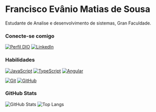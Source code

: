 # Francisco Evânio Matias de Sousa

Estudante de Analise e desenvolvimento de sistemas, Gran Faculdade.

### Conecte-se comigo

[![Perfil DIO](https://img.shields.io/badge/-Meu%20Perfil%20na%20DIO-30A3DC?style=for-the-badge)](https://www.dio.me/users/evanioshark)
[![LinkedIn](https://img.shields.io/badge/-LinkedIn-000?style=for-the-badge&logo=linkedin&logoColor=30A3DC)](https://www.linkedin.com/in/evanio-matias-987ba3249/)

### Habilidades

[![JavaScript](https://img.shields.io/badge/-JavaScript-F7DF1E?logo=javascript&logoColor=black&style=flat-square)](https://developer.mozilla.org/en-US/docs/Web/JavaScript)
[![TypeScript](https://img.shields.io/badge/-TypeScript-007ACC?logo=typescript&logoColor=white&style=flat-square)](https://www.typescriptlang.org/)
[![Angular](https://img.shields.io/badge/-Angular-DD0031?logo=angular&logoColor=white&style=flat-square)](https://angular.io/)


[![Git](https://img.shields.io/badge/-Git-F05032?logo=git&logoColor=white&style=flat-square)](https://git-scm.com/)
[![GitHub](https://img.shields.io/badge/-GitHub-181717?logo=github&logoColor=white&style=flat-square)](https://github.com/)



### GitHub Stats

![GitHub Stats](https://github-readme-stats.vercel.app/api?username=EvanioTech&theme=transparent&bg_color=000&border_color=30A3DC&show_icons=true&icon_color=30A3DC&title_color=E94D5F&text_color=FFF)
![Top Langs](https://github-readme-stats-git-masterrstaa-rickstaa.vercel.app/api/top-langs/?username=EvanioTech&layout=compact&bg_color=000&border_color=30A3DC&title_color=E94D5F&text_color=FFF)
